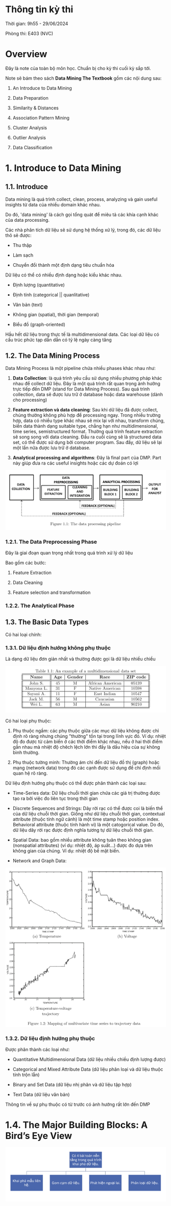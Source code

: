 # Thông tin kỳ thi

Thời gian: 9h55 - 29/06/2024

Phòng thi: E403 (NVC)

  

# Overview

Đây là note của toàn bộ môn học. Chuẩn bị cho kỳ thi cuối kỳ sắp tới.

Note sẽ bám theo sách **Data Mining The Textbook** gồm các nội dung sau:

1. An Introduce to Data Mining

2. Data Preparation

3. Similarity & Distances

4. Association Pattern Mining

5. Cluster Analysis

6. Outlier Analysis

7. Data Classification

  

# 1. Introduce to Data Mining

## 1.1. Introduce

Data mining là quá trình collect, clean, process, analyzing và gain useful insights từ data của nhiều domain khác nhau.

Do đó, 'data mining' là cách gọi tổng quát để miêu tả các khía cạnh khác của data processing.

  

Các nhà phân tích dữ liệu sẽ sử dụng hệ thống xử lý, trong đó, các dữ liệu thô sẽ được:

- Thu thập

- Làm sạch

- Chuyển đổi thành một định dạng tiêu chuẩn hóa

  

Dữ liệu có thể có nhiều định dạng hoặc kiểu khác nhau.

- Định lượng (quantitative)

- Định tính (categorical || quanlitative)

- Văn bản (text)

- Không gian (spatial), thời gian (temporal)

- Biểu đồ (graph-oriented)

Hầu hết dữ liệu trong thực tế là multidimensional data. Các loại dữ liệu có cấu trúc phức tạp dần dần có tỷ lệ ngày càng tăng

  

## 1.2. The Data Mining Process

Data Mining Process là một pipeline chứa nhiều phases khác nhau như:

1. **Data Collection**: là quá trình yêu cầu sử dụng nhiều phương pháp khác nhau để collect dữ liệu. Đây là một quá trình rất quan trọng ảnh hưởng trực tiếp đến DMP (stand for Data Mining Process). Sau quá trình collection, data sẽ được lưu trữ ở database hoặc data warehouse (dành cho processing)

2. **Feature extraction và data cleaning**: Sau khi dữ liệu đã được collect, chúng thường không phù hợp để processing ngay. Trong nhiều trường hợp, data có nhiều type khác nhau sẽ mix lại với nhau, transform chúng, biến data thành dạng suitable type, chẳng hạn như multidimensional, time series, semistructured format. Thường quá trình feature extraction sẽ song song với data cleaning. Đầu ra cuối cùng sẽ là structured data set, có thể được sử dụng bởi computer program. Sau đấy, dữ liệu sẽ lại một lần nữa được lưu trữ ở database.

3. **Analytical processing and algorithms**: Đây là final part của DMP. Part này giúp đưa ra các useful insights hoặc các dự đoán có lợi

  

![Data processing pipeline](data_processing_pipeline.jpg)

  

### 1.2.1. The Data Preprocessing Phase

Đây là giai đoạn quan trọng nhất trong quá trình xử lý dữ liệu

Bao gồm các bước:

1. Feature Extraction

2. Data Cleaning

3. Feature selection and transformation

### 1.2.2. The Analytical Phase

  

## 1.3. The Basic Data Types

Có hai loại chính:

### 1.3.1. Dữ liệu định hướng không phụ thuộc

Là dạng dữ liệu đơn giản nhất và thường được gọi là dữ liệu nhiều chiều

![Example of Tabular Data](example_tabular_data.jpg)

  

Có hai loại phụ thuộc:

1. Phụ thuộc ngầm: các phụ thuộc giữa các mục dữ liệu không được chỉ định rõ ràng nhưng chúng "thường" tồn tại trong lĩnh vực đó. Ví dụ: nhiệt độ đo được từ cảm biến ở các thời điểm khác nhau, nếu ở hai thời điểm gần nhau mà nhiệt độ chêch lệch lớn thì đấy là dấu hiệu của sự không bình thường.

2. Phụ thuộc tường minh: Thường ám chỉ đến dữ liệu đồ thị (graph) hoặc mạng (network data) trong đó các cạnh được sử dụng để chỉ định mối quan hệ rõ ràng.

  

Dữ liệu định hướng phụ thuộc có thể được phân thành các loại sau:

- Time-Series data: Dữ liệu chuỗi thời gian chứa các giá trị thường được tạo ra bởi việc đo liên tục trong thời gian

- Discrete Sequences and Strings: Dãy rời rạc có thể được coi là biến thể của dữ liệu chuỗi thời gian. Giống như dữ liệu chuỗi thời gian, contextual attribute (thuộc tính ngữ cảnh) là một time stamp hoặc position index. Behavioral attribute (thuộc tính hành vi) là một catogorical value. Do đó, dữ liệu dãy rời rạc được định nghĩa tương tự dữ liệu chuỗi thời gian.

- Spatial Data: bao gồm nhiều attribute không tuân theo không gian (nonspatial attributes) (ví dụ: nhiệt độ, áp suất...) được đo dựa trên không gian của chúng. Ví dụ: nhiệt độ bề mặt biển.

- Network and Graph Data:

![Example of Network and Graph Data](example_network_data.jpg)

  

### 1.3.2. Dữ liệu định hướng phụ thuộc

Được phân thành các loại như:

- Quantitative Multidimensional Data (dữ liệu nhiều chiều định lượng được)

- Categorical and Mixed Attribute Data (dữ liệu phân loại và dữ liệu thuộc tính trộn lẫn)

- Binary and Set Data (dữ liệu nhị phân và dữ liệu tập hợp)

- Text Data (dữ liệu văn bản)

Thông tin về sự phụ thuộc có từ trước có ảnh hướng rất lớn đến DMP

  

# 1.4. The Major Building Blocks: A Bird’s Eye View

![Four main problem in Data Mining](four_main_problem_in_DM.jpg)